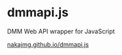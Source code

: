 dmmapi.js
=========

DMM Web API wrapper for JavaScript

[nakajmg.github.io/dmmapi.js](http://nakajmg.github.io/dmmapi.js/dist/)
